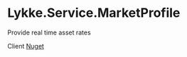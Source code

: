# Lykke.Service.MarketProfile
Provide real time asset rates

Client [Nuget](https://www.nuget.org/packages/Lykke.Service.MarketProfile.Client/)
